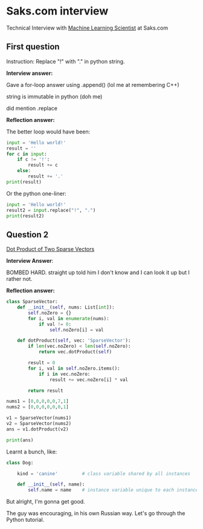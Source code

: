 # Saks.com interview
Technical Interview with [Machine Learning Scientist](https://www.linkedin.com/in/alestainer/) at Saks.com

## First question
Instruction: Replace "!" with "." in python string. 

**Interview answer:**

Gave a for-loop answer using .append() (lol me at remembering C++)

string is immutable in python (doh me)

did mention .replace

**Reflection answer:**

The better loop would have been:

```py
input = 'Hello world!'
result = ''
for c in input:
    if c != '!':
        result += c
    else:
        result += '.'
print(result)
```

Or the python one-liner:

```py
input = 'Hello world!'
result2 = input.replace("!", ".")
print(result2)
```


## Question 2
[Dot Product of Two Sparse Vectors](https://leetcode.com/problems/dot-product-of-two-sparse-vectors/)

**Interview Answer**:

BOMBED HARD. straight up told him I don't know and I can look it up but I rather not.

**Reflection answer:**

```py
class SparseVector:
    def __init__(self, nums: List[int]):
        self.noZero = {}
        for i, val in enumerate(nums):
            if val != 0:
                self.noZero[i] = val

    def dotProduct(self, vec: 'SparseVector'):
        if len(vec.noZero) < len(self.noZero):
            return vec.dotProduct(self)

        result = 0
        for i, val in self.noZero.items():
            if i in vec.noZero:
                result += vec.noZero[i] * val

        return result

nums1 = [0,0,0,0,0,7,1]
nums2 = [0,0,0,0,0,0,1]

v1 = SparseVector(nums1)
v2 = SparseVector(nums2)
ans = v1.dotProduct(v2)

print(ans)
```


Learnt a bunch, like:

```py
class Dog:

    kind = 'canine'         # class variable shared by all instances

    def __init__(self, name):
        self.name = name    # instance variable unique to each instance
```

But alright, I'm gonna get good.

The guy was encouraging, in his own Russian way. Let's go through the Python tutorial.
